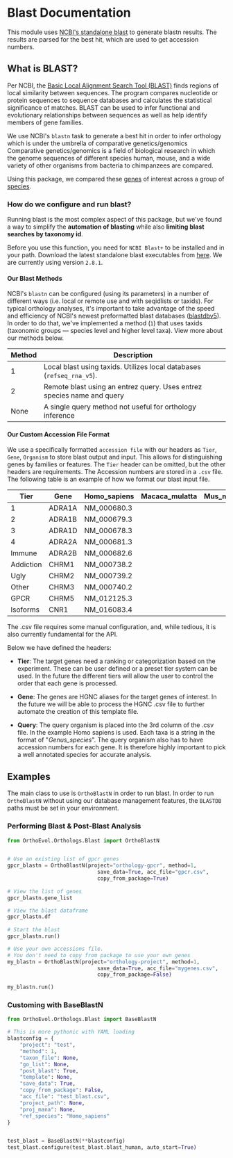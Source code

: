 # Blast Documentation

This module uses [NCBI's standalone blast](https://blast.ncbi.nlm.nih.gov/Blast.cgi?PAGE_TYPE=BlastDocs&DOC_TYPE=Download)
to generate blastn results.  The results are parsed for the best hit,
which are used to get accession numbers.

## What is BLAST?

Per NCBI, the [Basic Local Alignment Search Tool (BLAST)](https://blast.ncbi.nlm.nih.gov/Blast.cgi) finds regions of local
similarity between sequences. The program compares nucleotide or protein
sequences to sequence databases and calculates the statistical significance of
matches. BLAST can be used to infer functional and evolutionary relationships
between sequences as well as help identify members of gene families.

We use NCBI's `blastn` task to generate a best hit in order to infer orthology which
is under the umbrella of comparative genetics/genomics  Comparative
genetics/genomics is a field of biological research in which the
genome sequences of different species  human, mouse, and a wide variety of
other organisms from bacteria to chimpanzees  are compared.

Using this package, we compared these [genes](http://www.guidetopharmacology.org/targets.jsp)
of interest across a group of [species](ftp://ftp.ncbi.nlm.nih.gov/genomes/refseq/vertebrate_mammalian/).

### How do we configure and run blast?

Running blast is the most complex aspect of this package, but we've found a way
to simplify the **automation of blasting** while also **limiting blast searches by taxonomy id**.

Before you use this function, you need for `NCBI Blast+` to be installed and in your path.
Download the latest standalone blast executables from
[here](ftp://ftp.ncbi.nlm.nih.gov/blast/executables/blast+/LATEST/). We are currently using version `2.8.1`.

#### Our Blast Methods

NCBI's `blastn` can be configured (using its parameters) in a number of different ways 
(i.e. local or remote use and with seqidlists or taxids). For typical orthology analyses, 
it's important to take advantage of the speed and efficiency of NCBI's newest 
preformatted blast databases ([blastdbv5](https://ftp.ncbi.nlm.nih.gov/blast/db/v5/)). 
In order to do that, we've implemented a method (`1`) that uses taxids (taxonomic groups — species level and higher level taxa). 
View more about our methods below.

Method    |  Description  
----------|--------------------------------------------------------------------
1         |  Local blast using taxids. Utilizes local databases (`refseq_rna_v5`).
2         |  Remote blast using an entrez query. Uses entrez species name and query 
None      |  A single query method not useful for orthology inference

#### Our Custom Accession File Format

We use a specifically formatted `accession file` with our headers as `Tier`, `Gene`, 
`Organism` to store blast output and input. This allows for distinguishing genes 
by families or features. The `Tier` header can be omitted, but the other headers are requirements. 
The Accession numbers are stored in a `.csv` file.  The following table is an example
of how we format our blast input file.

Tier      |  Gene    |  Homo_sapiens  |  Macaca_mulatta  |  Mus_musculus  |  Rattus_norvegicus
----------|----------|----------------|------------------|----------------|-------------------
1         |  ADRA1A  |  NM_000680.3   |                  |                |
2         |  ADRA1B  |  NM_000679.3   |                  |                |
3         |  ADRA1D  |  NM_000678.3   |                  |                |
4         |  ADRA2A  |  NM_000681.3   |                  |                |
Immune    |  ADRA2B  |  NM_000682.6   |                  |                |
Addiction |  CHRM1   |  NM_000738.2   |                  |                |
Ugly      |  CHRM2   |  NM_000739.2   |                  |                |
Other     |  CHRM3   |  NM_000740.2   |                  |                |
GPCR      |  CHRM5   |  NM_012125.3   |                  |                |
Isoforms  |  CNR1    |  NM_016083.4   |                  |                |

The .csv file requires some manual configuration, and, while tedious, it is
also currently fundamental for the API.

Below we have defined the headers:

* **Tier**:  The target genes need a ranking or categorization based on the
experiment.  These can be user defined or a preset tier system can be used.
In the future the different tiers will allow the user to control the order
that each gene is processed.

* **Gene**:  The genes are HGNC aliases for the target genes of interest.
In the future we will be able to process the HGNC .csv file to further
automate the creation of this template file.

* **Query**:  The query organism is placed into the 3rd column of the .csv
file.  In the example Homo sapiens is used.  Each taxa is a string in the
format of "_Genus\_species_".  The query organism also has to have
accession numbers for each gene.  It is therefore highly important to pick a
well annotated species for accurate analysis.

## Examples

The main class to use is `OrthoBlastN` in order to run blast. In order to
run `OrthoBlastN` without using our database management features, the `BLASTDB`
paths must be set in your environment.

### Performing Blast & Post-Blast Analysis

```python
from OrthoEvol.Orthologs.Blast import OrthoBlastN


# Use an existing list of gpcr genes
gpcr_blastn = OrthoBlastN(project="orthology-gpcr", method=1,
                             save_data=True, acc_file="gpcr.csv", 
                             copy_from_package=True)
                             
# View the list of genes
gpcr_blastn.gene_list

# View the blast dataframe
gpcr_blastn.df
                    
# Start the blast
gpcr_blastn.run()

# Use your own accessions file.
# You don't need to copy from package to use your own genes
my_blastn = OrthoBlastN(project="orthology-project", method=1,
                             save_data=True, acc_file="mygenes.csv", 
                             copy_from_package=False)

my_blastn.run()

```

### Customing with BaseBlastN

``` python
from OrthoEvol.Orthologs.Blast import BaseBlastN

# This is more pythonic with YAML loading
blastconfig = {
    "project": "test",
    "method": 1,
    "taxon_file": None,
    "go_list": None,
    "post_blast": True,
    "template": None,
    "save_data": True,
    "copy_from_package": False,
    "acc_file": "test_blast.csv",
    "project_path": None,
    "proj_mana": None,
    "ref_species": "Homo_sapiens"
}


test_blast = BaseBlastN(**blastconfig)
test_blast.configure(test_blast.blast_human, auto_start=True)
```
